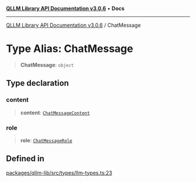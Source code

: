 [**QLLM Library API Documentation v3.0.6**](../README.md) • **Docs**

***

[QLLM Library API Documentation v3.0.6](../globals.md) / ChatMessage

# Type Alias: ChatMessage

> **ChatMessage**: `object`

## Type declaration

### content

> **content**: [`ChatMessageContent`](ChatMessageContent.md)

### role

> **role**: [`ChatMessageRole`](ChatMessageRole.md)

## Defined in

[packages/qllm-lib/src/types/llm-types.ts:23](https://github.com/quantalogic/qllm/blob/b15a3aa4af263bce36ea091a0f29bf1255b95497/packages/qllm-lib/src/types/llm-types.ts#L23)

